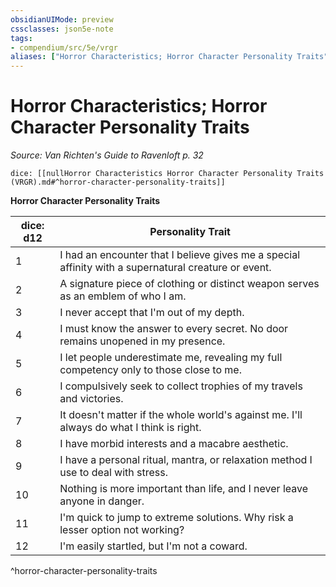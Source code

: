 ```yaml
---
obsidianUIMode: preview
cssclasses: json5e-note
tags:
- compendium/src/5e/vrgr
aliases: ["Horror Characteristics; Horror Character Personality Traits"]
---
```

# Horror Characteristics; Horror Character Personality Traits
*Source: Van Richten's Guide to Ravenloft p. 32* 

`dice: [[nullHorror Characteristics Horror Character Personality Traits (VRGR).md#^horror-character-personality-traits]]`

**Horror Character Personality Traits**

| dice: d12 | Personality Trait |
|-----------|-------------------|
| 1 | I had an encounter that I believe gives me a special affinity with a supernatural creature or event. |
| 2 | A signature piece of clothing or distinct weapon serves as an emblem of who I am. |
| 3 | I never accept that I'm out of my depth. |
| 4 | I must know the answer to every secret. No door remains unopened in my presence. |
| 5 | I let people underestimate me, revealing my full competency only to those close to me. |
| 6 | I compulsively seek to collect trophies of my travels and victories. |
| 7 | It doesn't matter if the whole world's against me. I'll always do what I think is right. |
| 8 | I have morbid interests and a macabre aesthetic. |
| 9 | I have a personal ritual, mantra, or relaxation method I use to deal with stress. |
| 10 | Nothing is more important than life, and I never leave anyone in danger. |
| 11 | I'm quick to jump to extreme solutions. Why risk a lesser option not working? |
| 12 | I'm easily startled, but I'm not a coward. |
^horror-character-personality-traits